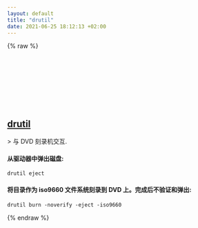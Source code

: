 ```yaml
---
layout: default
title: "drutil"
date: 2021-06-25 18:12:13 +02:00
---
```

{% raw %}
<h2 id="drutil">
  <a href="/zh/osx/drutil.html">drutil</a> <a href="#drutil"><svg class="icon">
    <use href="/assets/images/unicode_sprite.svg#link" />
  </svg></a>
</h2>
> 与 DVD 刻录机交互.

#### 从驱动器中弹出磁盘:
```shell
drutil eject
```
#### 将目录作为 iso9660 文件系统刻录到 DVD 上。完成后不验证和弹出:
```shell
drutil burn -noverify -eject -iso9660
```
{% endraw %}